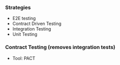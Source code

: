 ### Strategies
- E2E testing
- Contract Driven Testing
- Integration Testing
- Unit Testing


### Contract Testing (removes integration tests)
- Tool: PACT
